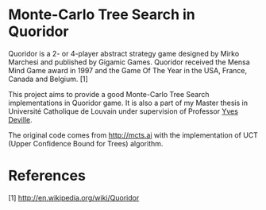 Monte-Carlo Tree Search in Quoridor
================

Quoridor is a 2- or 4-player abstract strategy game designed by Mirko Marchesi and published by Gigamic Games. Quoridor received the Mensa Mind Game award in 1997 and the Game Of The Year in the USA, France, Canada and Belgium. [1]

This project aims to provide a good Monte-Carlo Tree Search implementations in Quoridor game. It is also a part of my Master thesis in Université Catholique de Louvain under supervision of Professor [Yves Deville](http://www.info.ucl.ac.be/~yde/ "Professor Yves Deville from University of Louvain").

The original code comes from http://mcts.ai with the implementation of UCT (Upper Confidence Bound for Trees) algorithm.

# References
[1] http://en.wikipedia.org/wiki/Quoridor
